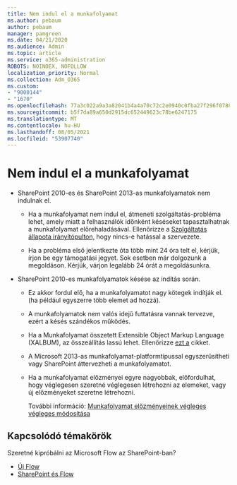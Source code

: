 ```yaml
---
title: Nem indul el a munkafolyamat
ms.author: pebaum
author: pebaum
manager: pamgreen
ms.date: 04/21/2020
ms.audience: Admin
ms.topic: article
ms.service: o365-administration
ROBOTS: NOINDEX, NOFOLLOW
localization_priority: Normal
ms.collection: Adm_O365
ms.custom:
- "9000144"
- "1670"
ms.openlocfilehash: 77a3c022a9a3a82041b4a4a70c72c2e0940c0fba27f296f07881e3abebf1e464
ms.sourcegitcommit: b5f7da89a650d2915dc652449623c78be6247175
ms.translationtype: MT
ms.contentlocale: hu-HU
ms.lasthandoff: 08/05/2021
ms.locfileid: "53907740"
---
```

# <a name="workflow-is-not-starting"></a>Nem indul el a munkafolyamat

- SharePoint 2010-es és SharePoint 2013-as munkafolyamatok nem indulnak el.

    - Ha a munkafolyamat nem indul el, átmeneti szolgáltatás-probléma lehet, amely miatt a felhasználók időnként késéseket tapasztalhatnak a munkafolyamat előrehaladásával. Ellenőrizze a [Szolgáltatás állapota irányítópulton,](https://admin.microsoft.com/AdminPortal/Home/servicehealth) hogy nincs-e hatással a szervezete.

    - Ha a probléma első jelentkezte óta több mint 24 óra telt el, kérjük, írjon be egy támogatási jegyet. Sok esetben már dolgozunk a megoldáson. Kérjük, várjon legalább 24 órát a megoldásunkra.

- SharePoint 2010-es munkafolyamatok késése az indítás során.

    - Ez akkor fordul elő, ha a munkafolyamatot nagy kötegek indítják el. (ha például egyszerre több elemet ad hozzá).

    - A munkafolyamatok nem valós idejű futtatásra vannak tervezve, ezért a késés szándékos működés.

   -  Ha a Munkafolyamat összetett Extensible Object Markup Language (XALBUM), az összeállítás lassú lehet. Ellenőrizze [ezt a](https://support.microsoft.com//kb/3043697) cikket.

    - A Microsoft 2013-as munkafolyamat-platformtípussal egyszerűsítheti vagy SharePoint áttervezheti a munkafolyamatot.

    - Ha a munkafolyamat előzményei egyre nagyobbak, előfordulhat, hogy véglegesen szeretné véglegesen létrehozni az elemeket, vagy új előzményeket szeretne létrehozni.

        További információ: [Munkafolyamat előzményeinek végleges végleges módosítása](https://blogs.technet.microsoft.com/marj/2015/08/07/sharepoint-2010-workflows-best-practice-purge-workflow-history-list-items/)


## <a name="related-topics"></a>Kapcsolódó témakörök
Szeretné kipróbálni az Microsoft Flow az SharePoint-ban?
- [Új Flow](https://support.office.com/article/Create-a-flow-for-a-list-or-library-in-SharePoint-Online-or-OneDrive-for-Business-a9c3e03b-0654-46af-a254-20252e580d01) 
- [SharePoint és Flow](https://flow.microsoft.com/blog/sharepoint-and-flow/) 

